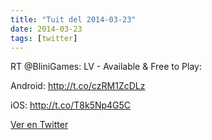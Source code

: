 ```yaml
---
title: "Tuit del 2014-03-23"
date: 2014-03-23
tags: [twitter]
---
```


RT @BliniGames: LV - Available &amp; Free to Play:

Android: http://t.co/czRM1ZcDLz

iOS: http://t.co/T8k5Np4G5C



[Ver en Twitter](https://twitter.com/i/web/status/447526776173264896)
